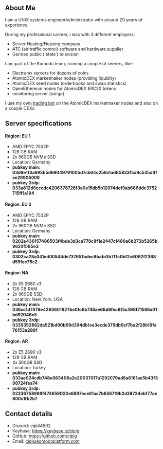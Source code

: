 ## About Me

I am a UNIX systems engineer/administrator with around 20 years of experience.

During my professional carreer, i was with 3 different employers:

* Server Hosting/Housing company
* ATC (air traffic control) software and hardware supplier
* German public ('state') television

I am part of the Komodo team, running a couple of servers, like:

* Electrumx servers for dozens of coins
* AtomicDEX marketmaker nodes (providing liquidity)
* AtomicDEX seed nodes (orderbooks and swap statistics)
* OpenEthereum nodes for AtomicDEX ERC20 tokens
* monitoring server (icinga)

I use my own [trading bot](https://github.com/cipig/mmtools) on the AtomicDEX marketmaker nodes and also on a couple CEXs.


## Server specifications

#### Region: EU 1
- AMD EPYC 7502P
- 128 GB RAM
- 2x 960GB NVMe SSD
- Location: Germany
- <strong>pubkey main: 03d6e1f3a693b5d69049791005d7cb64c259a1ad85833f5a9c545d4fee29905009</strong>
- <strong>pubkey 3rdp: 033a812d6cccdc4208378728f3a0e15db5b12074def9ab686ddc3752715ff1a194</strong>

#### Region: EU 2
- AMD EPYC 7502P
- 128 GB RAM
- 2x 960GB NVMe SSD
- Location: Germany
- <strong>pubkey main: 0202e430157486503f4bde3d3ca770c8f1e2447cf480a6b273b5265b9620f585e3</strong>
- <strong>pubkey 3rdp: 0302ca28a041ed00544de737651bdec9bafe3b7f1c0bf2c6092f2368d59fec75c2</strong>

#### Region: NA
- 2x E5 2680 v3
- 128 GB RAM
- 2x 960GB SSD
- Location: New York, USA
- <strong>pubkey main: 036cc1d7476e4260601927be0fc8b748ae68d8fec8f5c498f71569a01bd92046c5</strong>
- <strong>pubkey 3rdp: 0335352862da521bd90b99d394db1ee3ecde379db9cf7ba2f28b16fa76153e289f</strong>

#### Region: AR
- 2x E5 2690 v3
- 128 GB RAM
- 4x 500GB SSD
- Location: Turkey
- <strong>pubkey main: 033ae024cdb748e083406a2e20037017a1292079ad6a8161ae5b43f398724fea74</strong>
- <strong>pubkey 3rdp: 02336758998f474659020e6887ece61ac7b8567f9b2d38724ebf77ae800c1fb2b7</strong>


## Contact details

- Discord: cipi#4502
- Keybase: https://keybase.io/cipig
- GitHub: https://github.com/cipig
- Email: cipi@komodoplatform.com



